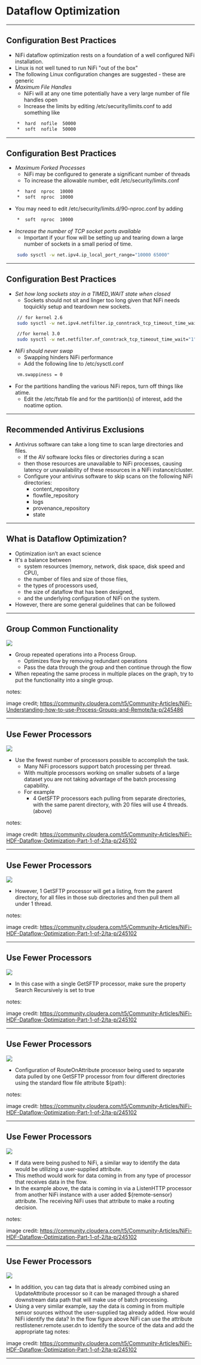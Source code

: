 # Dataflow Optimization

---

## Configuration Best Practices

* NiFi dataflow optimization rests on a foundation of a well configured NiFi installation.
* Linux is not well tuned to run NiFi "out of the box"
* The following Linux configuration changes are suggested - these are generic
* _Maximum File Handles_
  * NiFi will at any one time potentially have a very large number of file handles open
  * Increase the limits by editing /etc/security/limits.conf to add something like
```bash
    *  hard  nofile  50000
    *  soft  nofile  50000
```
---

## Configuration Best Practices

* _Maximum Forked Processes_
  * NiFi may be configured to generate a significant number of threads
  * To increase the allowable number, edit /etc/security/limits.conf
```bash
    *  hard  nproc  10000
    *  soft  nproc  10000
```
* You may need to edit /etc/security/limits.d/90-nproc.conf by adding
```bash
    *  soft  nproc  10000
```
* _Increase the number of TCP socket ports available_
  * Important if your flow will be setting up and tearing down a large number of sockets in a small period of time.
```bash
    sudo sysctl -w net.ipv4.ip_local_port_range="10000 65000"
```

---

## Configuration Best Practices

* _Set how long sockets stay in a TIMED_WAIT state when closed_
  * Sockets should not sit and linger too long given that NiFi needs toquickly setup and teardown new sockets. 
```bash
    // for kernel 2.6
    sudo sysctl -w net.ipv4.netfilter.ip_conntrack_tcp_timeout_time_wait="1"

    //for kernel 3.0
    sudo sysctl -w net.netfilter.nf_conntrack_tcp_timeout_time_wait="1"
```
* _NiFi should never swap_
  * Swapping hinders NiFi performance
  * Add the following line to /etc/sysctl.conf
  
```bash
    vm.swappiness = 0
```

* For the partitions handling the various NiFi repos, turn off things like atime.
  * Edit the /etc/fstab file and for the partition(s) of interest, add the noatime option.
  
---
 ## Recommended Antivirus Exclusions

* Antivirus software can take a long time to scan large directories and files.
  * If the  AV software locks files or directories during a scan
  * then those resources are unavailable to NiFi processes, causing latency or unavailability of these resources in a NiFi instance/cluster. 
  * Configure your antivirus software to skip scans on the following NiFi directories:
    * content_repository
    * flowfile_repository
    * logs
    * provenance_repository
    * state
---

## What is Dataflow Optimization?

* Optimization isn’t an exact science
* It's a balance between
    * system resources (memory, network, disk space, disk speed and CPU), 
    * the number of files and size of those files, 
    * the types of processors used, 
    * the size of dataflow that has been designed, 
    * and the underlying configuration of NiFi on the system. 
* However, there are some general guidelines that can be followed

---

## Group Common Functionality 

![](../images/2070-screen-shot-2016-02-11-at-34230-pm.png)

* Group repeated operations into a Process Group. 
  * Optimizes flow by removing redundant operations
  * Pass the data through the group and then continue through the flow
* When repeating the same process in multiple places on the graph, try to put the functionality into a single group.

notes:

image credit; https://community.cloudera.com/t5/Community-Articles/NiFi-Understanding-how-to-use-Process-Groups-and-Remote/ta-p/245486

---

## Use Fewer Processors

![](../images/1330-getsftp-part1.png)

* Use the fewest number of processors possible to accomplish the task.  
  * Many NiFi processors support batch processing per thread. 
  * With multiple processors working on smaller subsets of a large dataset you are not taking advantage of the batch processing capability. 
  * For example 
    * 4 GetSFTP processors each pulling from separate directories, with the same parent directory, with 20 files will use 4 threads. (above)
  

notes:

image credit: https://community.cloudera.com/t5/Community-Articles/NiFi-HDF-Dataflow-Optimization-Part-1-of-2/ta-p/245102

---

## Use Fewer Processors

![](../images/1331-getsftp-part2.png)

* However, 1 GetSFTP processor will get a listing, from the parent directory, for all files in those sub directories and then pull them all under 1 thread.


notes:

image credit: https://community.cloudera.com/t5/Community-Articles/NiFi-HDF-Dataflow-Optimization-Part-1-of-2/ta-p/245102

---

## Use Fewer Processors

![](../images/1332-getsftp-properties.png)

* In this case with a single GetSFTP processor, make sure the property Search Recursively is set to true

notes:

image credit: https://community.cloudera.com/t5/Community-Articles/NiFi-HDF-Dataflow-Optimization-Part-1-of-2/ta-p/245102

---

## Use Fewer Processors

![](../images/1333-routeonattribute-part1.png)

* Configuration of RouteOnAttribute processor being used to separate data pulled by one GetSFTP processor from four different directories using the standard flow file attribute ${path}: 

notes:

image credit: https://community.cloudera.com/t5/Community-Articles/NiFi-HDF-Dataflow-Optimization-Part-1-of-2/ta-p/245102

---

## Use Fewer Processors

![](../images/1334-flow-remote-sensor-part1.png)

* If data were being pushed to NiFi, a similar way to identify the data would be utilizing a user-supplied attribute. 
* This method would work for data coming in from any type of processor that receives data in the flow. 
* In the example above, the data is coming in via a ListenHTTP processor from another NiFi instance with a user added ${remote-sensor} attribute. The receiving NiFi uses that attribute to make a routing decision. 

notes:

image credit: https://community.cloudera.com/t5/Community-Articles/NiFi-HDF-Dataflow-Optimization-Part-1-of-2/ta-p/245102

---

## Use Fewer Processors

![](../images/1335-flow-remote-sensor2-part1.png)

* In addition, you can tag data that is already combined using an UpdateAttribute processor so it can be managed through a shared downstream data path that will make use of batch processing. 
* Using a very similar example, say the data is coming in from multiple sensor sources without the user-supplied tag already added. How would NiFi identify the data? In the flow figure above NiFi can use the attribute restlistener.remote.user.dn to identify the source of the data and add the appropriate tag
notes:

image credit: https://community.cloudera.com/t5/Community-Articles/NiFi-HDF-Dataflow-Optimization-Part-1-of-2/ta-p/245102

---